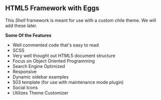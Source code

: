 HTML5 Framework with Eggs
---------------------

This *Shell* framework is meant for use with a custom chile theme.  We will add these later.


**Some Of the Features**

  - Well commented code that's easy to read
  - SCSS
  - Very well thought out HTML5 document structure
  - Focus on Object Oriented Programming
  - Search Engine Optimized
  - Responsive
  - Dynamic sidebar examples
  - 503 template (for use with maintenance mode plugin)
  - Social Icons
  - Utilizes Theme Customizer


